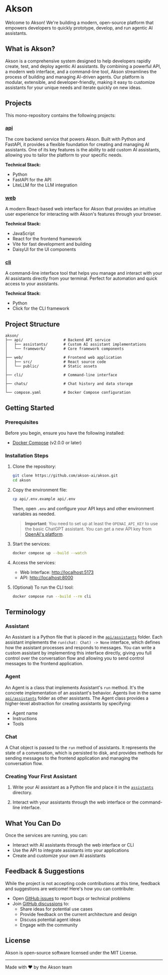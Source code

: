 # Akson

Welcome to Akson! We're building a modern, open-source platform that empowers developers to quickly prototype, develop, and run agentic AI assistants.

## What is Akson?

Akson is a comprehensive system designed to help developers rapidly create, test, and deploy agentic AI assistants. By combining a powerful API, a modern web interface, and a command-line tool, Akson streamlines the process of building and managing AI-driven agents. Our platform is modular, extensible, and developer-friendly, making it easy to customize assistants for your unique needs and iterate quickly on new ideas.

## Projects

This mono-repository contains the following projects:

### [api](./api)
The core backend service that powers Akson. Built with Python and FastAPI, it provides a flexible foundation for creating and managing AI assistants. One of its key features is the ability to add custom AI assistants, allowing you to tailor the platform to your specific needs.

**Technical Stack:**
- Python
- FastAPI for the API
- LiteLLM for the LLM integration

### [web](./web)
A modern React-based web interface for Akson that provides an intuitive user experience for interacting with Akson's features through your browser.

**Technical Stack:**
- JavaScript
- React for the frontend framework
- Vite for fast development and building
- DaisyUI for the UI components

### [cli](./cli)
A command-line interface tool that helps you manage and interact with your AI assistants directly from your terminal. Perfect for automation and quick access to your assistants.

**Technical Stack:**
- Python
- Click for the CLI framework

## Project Structure

```
akson/
├── api/                  # Backend API service
│   ├── assistants/       # Custom AI assistant implementations
│   └── framework/        # Core framework components
│
├── web/                  # Frontend web application
│   ├── src/              # React source code
│   └── public/           # Static assets
│
├── cli/                  # Command-line interface
│
├── chats/                # Chat history and data storage
│
└── compose.yaml          # Docker Compose configuration
```

## Getting Started

### Prerequisites

Before you begin, ensure you have the following installed:
- [Docker Compose](https://docs.docker.com/compose/install/) (v2.0.0 or later)

### Installation Steps

1. Clone the repository:
   ```bash
   git clone https://github.com/akson-ai/akson.git
   cd akson
   ```

2. Copy the environment file:
   ```bash
   cp api/.env.example api/.env
   ```

   Then, open `.env` and configure your API keys and other environment variables as needed.

   > **Important**: You need to set up at least the `OPENAI_API_KEY` to use the basic ChatGPT assistant. You can get a new API key from [OpenAI's platform](https://platform.openai.com/api-keys).

3. Start the services:
   ```bash
   docker compose up --build --watch
   ```

4. Access the services:
   - Web Interface: [http://localhost:5173](http://localhost:5173)
   - API: [http://localhost:8000](http://localhost:8000)

5. (Optional) To run the CLI tool:
   ```bash
   docker compose run --build --rm cli
   ```

## Terminology

### Assistant
An Assistant is a Python file that is placed in the [`api/assistants`](./api/assistants) folder. Each assistant implements the `run(chat: Chat) -> None` interface, which defines how the assistant processes and responds to messages. You can write a custom assistant by implementing this interface directly, giving you full control over the conversation flow and allowing you to send control messages to the frontend application.

### Agent
An Agent is a class that implements Assistant's `run` method. It's the concrete implementation of an assistant's behavior. Agents live in the same [`api/assistants`](./api/assistants) folder as other assistants. The Agent class provides a higher-level abstraction for creating assistants by specifying:
- Agent name
- Instructions
- Tools

### Chat
A Chat object is passed to the `run` method of assistants. It represents the state of a conversation, which is persisted to disk, and provides methods for sending messages to the frontend application and managing the conversation flow.

### Creating Your First Assistant

1. Write your AI assistant as a Python file and place it in the [`assistants`](./api/assistants) directory.

2. Interact with your assistants through the web interface or the command-line interface.

## What You Can Do

Once the services are running, you can:
- Interact with AI assistants through the web interface or CLI
- Use the API to integrate assistants into your applications
- Create and customize your own AI assistants

## Feedback & Suggestions

While the project is not accepting code contributions at this time, feedback and suggestions are welcome! Here's how you can contribute:

- Open [GitHub issues](https://github.com/akson-ai/akson/issues) to report bugs or technical problems
- Join [GitHub discussions](https://github.com/akson-ai/akson/discussions) to:
  - Share ideas for potential use cases
  - Provide feedback on the current architecture and design
  - Discuss potential agent ideas
  - Engage with the community

## License

Akson is open-source software licensed under the MIT License.

---

Made with ❤️ by the Akson team